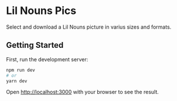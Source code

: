 # Lil Nouns Pics

Select and download a Lil Nouns picture in varius sizes and formats.

## Getting Started

First, run the development server:

```bash
npm run dev
# or
yarn dev
```

Open [http://localhost:3000](http://localhost:3000) with your browser to see the result.
